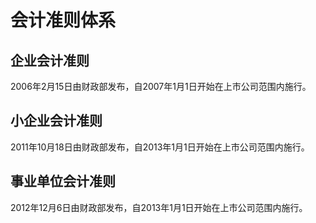 # 会计准则体系

## 企业会计准则

2006年2月15日由财政部发布，自2007年1月1日开始在上市公司范围内施行。

## 小企业会计准则

2011年10月18日由财政部发布，自2013年1月1日开始在上市公司范围内施行。

## 事业单位会计准则

2012年12月6日由财政部发布，自2013年1月1日开始在上市公司范围内施行。